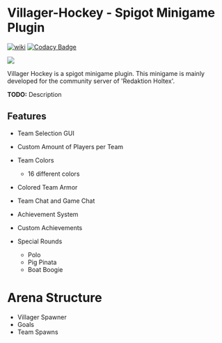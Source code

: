 [wiki-link]: https://github.com/SimonAtelier/VillagerHockey/wiki

# Villager-Hockey - Spigot Minigame Plugin
[![wiki](https://img.shields.io/badge/go%20to-wiki-blue.svg)][wiki-link]
[![Codacy Badge](https://api.codacy.com/project/badge/Grade/b6ceaca0c2b141cfbe8b0ab792ecaaf2)](https://app.codacy.com/gh/SimonAtelier/VillagerHockey?utm_source=github.com&utm_medium=referral&utm_content=SimonAtelier/VillagerHockey&utm_campaign=Badge_Grade_Settings)

<img src="https://i.imgur.com/8f4UNds.png">

Villager Hockey is a spigot minigame plugin.
This minigame is mainly developed for the community server of 'Redaktion Holtex'.

**TODO:** Description

## Features
- Team Selection GUI
- Custom Amount of Players per Team
- Team Colors
	* 16 different colors
- Colored Team Armor
- Team Chat and Game Chat

- Achievement System
- Custom Achievements
- Special Rounds
	* Polo
	* Pig Pinata
	* Boat Boogie

# Arena Structure
- Villager Spawner
- Goals
- Team Spawns

 
